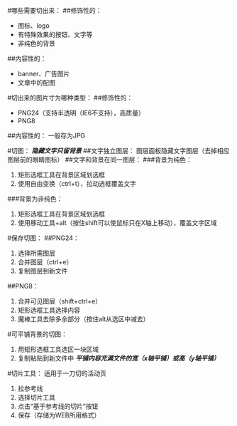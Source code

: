 #哪些需要切出来：
##修饰性的：
* 图标、logo
* 有特殊效果的按钮、文字等
* 非纯色的背景

##内容性的：
* banner、广告图片
* 文章中的配图

#切出来的图片寸为哪种类型：
##修饰性的：
* PNG24（支持半透明（IE6不支持），高质量）
* PNG8

##内容性的：
一般存为JPG

#切图：
***隐藏文字只留背景***
##文字独立图层：
图层面板隐藏文字图层（去掉相应图层前的眼睛图标）
##文字和背景在同一图层：
###背景为纯色：
1. 矩形选框工具在背景区域划选框
2. 使用自由变换（ctrl+t），拉动选框覆盖文字

###背景为非纯色：
1. 矩形选框工具在背景区域划选框
2. 使用移动工具+alt（按住shift可以使鼠标只在X轴上移动），覆盖文字区域

#保存切图：
##PNG24：
1. 选择所需图层
2. 合并图层（ctrl+e）
3. 复制图层到新文件

##PNG8：
1. 合并可见图层（shift+ctrl+e）
2. 矩形选框工具选择内容
3. 魔棒工具去除多余部分（按住alt从选区中减去）

#可平铺背景的切图：
1. 用矩形选框工具选区一块区域
2. 复制粘贴到新文件中
***平铺内容充满文件的宽（x轴平铺）或高（y轴平铺）***

#切片工具：
适用于一刀切的活动页
1. 拉参考线
2. 选择切片工具
3. 点击“基于参考线的切片”按钮
4. 保存（存储为WEB所用格式）
